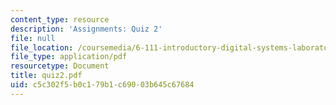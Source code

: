 ```yaml
---
content_type: resource
description: 'Assignments: Quiz 2'
file: null
file_location: /coursemedia/6-111-introductory-digital-systems-laboratory-fall-2002/c5c302f5b0c179b1c69003b645c67684_quiz2.pdf
file_type: application/pdf
resourcetype: Document
title: quiz2.pdf
uid: c5c302f5-b0c1-79b1-c690-03b645c67684
---
```

